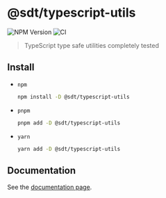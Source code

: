 # @sdt/typescript-utils

![NPM Version](https://img.shields.io/npm/v/%40sdt%2Ftypescript-utils)
![CI](https://github.com/sylvaindethier/typescript-utils/workflows/CI/badge.svg)

> TypeScript type safe utilities completely tested

## Install

- `npm`

  ```sh
  npm install -D @sdt/typescript-utils
  ```

- `pnpm`

  ```sh
  pnpm add -D @sdt/typescript-utils
  ```

- `yarn`

  ```sh
  yarn add -D @sdt/typescript-utils
  ```

## Documentation

See the [documentation page](https://sylvaindethier.github.io/typescript-utils/).
